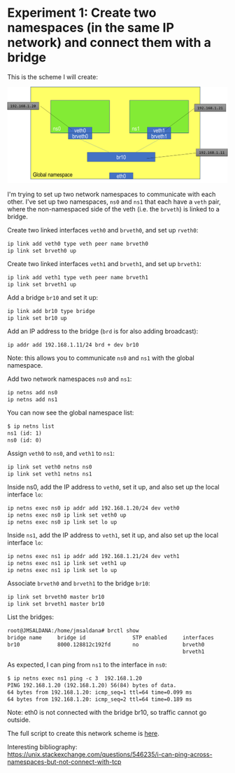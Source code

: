 # Experiment 1: Create two namespaces (in the same IP network) and connect them with a bridge

This is the scheme I will create:

![experiment1](https://github.com/josemariasaldana/VXLAN-network-in-a-PC/blob/main/experiment1.png)

I'm trying to set up two network namespaces to communicate with each other. I've set up two namespaces, `ns0` and `ns1` that each have a `veth` pair, where the non-namespaced side of the veth (i.e. the `brveth`) is linked to a bridge.

Create two linked interfaces `veth0` and `brveth0`, and set up `rveth0`:
```
ip link add veth0 type veth peer name brveth0
ip link set brveth0 up
```

Create two linked interfaces `veth1` and `brveth1`, and set up `brveth1`:
```
ip link add veth1 type veth peer name brveth1
ip link set brveth1 up
```

Add a bridge `br10` and set it up:
```
ip link add br10 type bridge
ip link set br10 up
```

Add an IP address to the bridge (`brd` is for also adding broadcast):
```
ip addr add 192.168.1.11/24 brd + dev br10
```

Note: this allows you to communicate `ns0` and `ns1` with the global namespace.


Add two network namespaces `ns0` and `ns1`:
```
ip netns add ns0
ip netns add ns1
```

You can now see the global namespace list:
```
$ ip netns list
ns1 (id: 1)
ns0 (id: 0)
```

Assign `veth0` to `ns0`, and `veth1` to `ns1`:
```
ip link set veth0 netns ns0
ip link set veth1 netns ns1
```

Inside ns0, add the IP address to `veth0`, set it up, and also set up the local interface `lo`:
```
ip netns exec ns0 ip addr add 192.168.1.20/24 dev veth0
ip netns exec ns0 ip link set veth0 up
ip netns exec ns0 ip link set lo up
```

Inside `ns1`, add the IP address to `veth1`, set it up, and also set up the local interface `lo`:
```
ip netns exec ns1 ip addr add 192.168.1.21/24 dev veth1
ip netns exec ns1 ip link set veth1 up
ip netns exec ns1 ip link set lo up
```

Associate `brveth0` and `brveth1` to the bridge `br10`:
```
ip link set brveth0 master br10
ip link set brveth1 master br10
```

List the bridges:
```
root@JMSALDANA:/home/jmsaldana# brctl show
bridge name     bridge id               STP enabled     interfaces
br10            8000.128812c192fd       no              brveth0
                                                        brveth1
```

As expected, I can ping from `ns1` to the interface in `ns0`:
```
$ ip netns exec ns1 ping -c 3  192.168.1.20
PING 192.168.1.20 (192.168.1.20) 56(84) bytes of data.
64 bytes from 192.168.1.20: icmp_seq=1 ttl=64 time=0.099 ms
64 bytes from 192.168.1.20: icmp_seq=2 ttl=64 time=0.189 ms
```

Note: eth0 is not connected with the bridge br10, so traffic cannot go outside.

The full script to create this network scheme is [here](https://github.com/josemariasaldana/VXLAN-network-in-a-PC/blob/main/experiment1.sh).

Interesting bibliography: https://unix.stackexchange.com/questions/546235/i-can-ping-across-namespaces-but-not-connect-with-tcp
